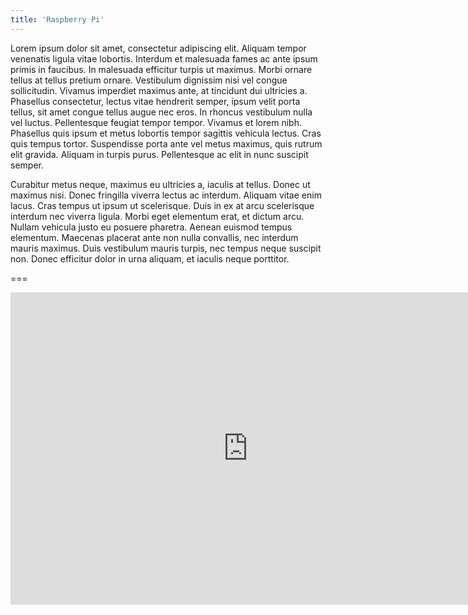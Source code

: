 ```yaml
---
title: 'Raspberry Pi'
---
```


Lorem ipsum dolor sit amet, consectetur adipiscing elit. Aliquam tempor venenatis ligula vitae lobortis. Interdum et malesuada fames ac ante ipsum primis in faucibus. In malesuada efficitur turpis ut maximus. Morbi ornare tellus at tellus pretium ornare. Vestibulum dignissim nisi vel congue sollicitudin. Vivamus imperdiet maximus ante, at tincidunt dui ultricies a. Phasellus consectetur, lectus vitae hendrerit semper, ipsum velit porta tellus, sit amet congue tellus augue nec eros. In rhoncus vestibulum nulla vel luctus. Pellentesque feugiat tempor tempor. Vivamus et lorem nibh. Phasellus quis ipsum et metus lobortis tempor sagittis vehicula lectus. Cras quis tempus tortor. Suspendisse porta ante vel metus maximus, quis rutrum elit gravida. Aliquam in turpis purus. Pellentesque ac elit in nunc suscipit semper.

Curabitur metus neque, maximus eu ultricies a, iaculis at tellus. Donec ut maximus nisi. Donec fringilla viverra lectus ac interdum. Aliquam vitae enim lacus. Cras tempus ut ipsum ut scelerisque. Duis in ex at arcu scelerisque interdum nec viverra ligula. Morbi eget elementum erat, et dictum arcu. Nullam vehicula justo eu posuere pharetra. Aenean euismod tempus elementum. Maecenas placerat ante non nulla convallis, nec interdum mauris maximus. Duis vestibulum mauris turpis, nec tempus neque suscipit non. Donec efficitur dolor in urna aliquam, et iaculis neque porttitor.

===

<iframe src="https://docs.google.com/forms/d/e/1FAIpQLSf5rbffJKCW370dq4oP5EvqCUDVAN1C34gZlZ8LZzBVRvXMyQ/viewform?embedded=true" width="760" height="500" frameborder="0" marginheight="0" marginwidth="0">Loading...</iframe>